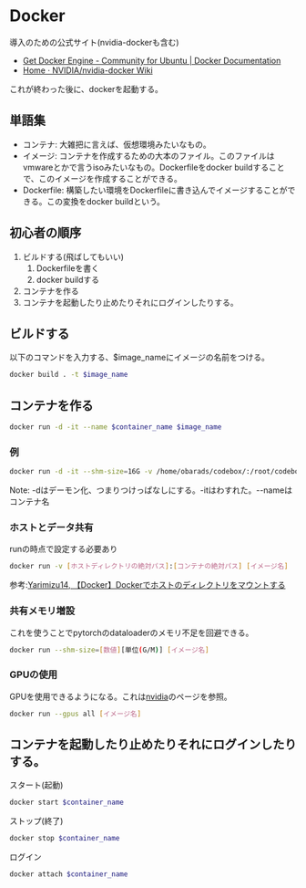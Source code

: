 # Docker

導入のための公式サイト(nvidia-dockerも含む)
- [Get Docker Engine - Community for Ubuntu | Docker Documentation](https://docs.docker.com/install/linux/docker-ce/ubuntu/#install-using-the-repository)
- [Home · NVIDIA/nvidia-docker Wiki](https://github.com/NVIDIA/nvidia-docker/wiki)

これが終わった後に、dockerを起動する。

## 単語集
- コンテナ: 大雑把に言えば、仮想環境みたいなもの。
- イメージ: コンテナを作成するための大本のファイル。このファイルはvmwareとかで言うisoみたいなもの。Dockerfileをdocker buildすることで、このイメージを作成することができる。
- Dockerfile: 構築したい環境をDockerfileに書き込んでイメージすることができる。この変換をdocker buildという。

## 初心者の順序
1. ビルドする(飛ばしてもいい)
   1. Dockerfileを書く
   2. docker buildする
2. コンテナを作る
3. コンテナを起動したり止めたりそれにログインしたりする。

## ビルドする
以下のコマンドを入力する、$image_nameにイメージの名前をつける。
```sh
docker build . -t $image_name
```

## コンテナを作る
```sh
docker run -d -it --name $container_name $image_name
```
### 例
```sh
docker run -d -it --shm-size=16G -v /home/obarads/codebox/:/root/codebox/ --gpus all --name tc2 nvidia/cuda:10.1-cudnn7-devel-ubuntu18.04
```

Note: -dはデーモン化、つまりつけっぱなしにする。-itはわすれた。--nameはコンテナ名

### ホストとデータ共有
runの時点で設定する必要あり
```sh
docker run -v [ホストディレクトリの絶対パス]:[コンテナの絶対パス] [イメージ名]
```
参考:[Yarimizu14, 【Docker】Dockerでホストのディレクトリをマウントする](https://qiita.com/Yarimizu14/items/52f4859027165a805630)

### 共有メモリ増設
これを使うことでpytorchのdataloaderのメモリ不足を回避できる。
```sh
docker run --shm-size=[数値][単位(G/M)] [イメージ名]
```

### GPUの使用
GPUを使用できるようになる。これは[nvidia](https://github.com/NVIDIA/nvidia-docker/wiki/Installation-(Native-GPU-Support)#usage)のページを参照。
```sh
docker run --gpus all [イメージ名]
```

## コンテナを起動したり止めたりそれにログインしたりする。
スタート(起動)
```sh
docker start $container_name
```

ストップ(終了)
```sh
docker stop $container_name
```

ログイン
```sh
docker attach $container_name
```
